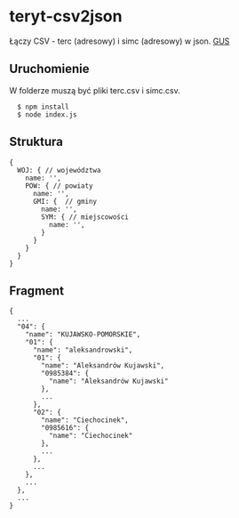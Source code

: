 # teryt-csv2json

Łączy CSV - terc (adresowy) i simc (adresowy) w json.
[GUS](http://eteryt.stat.gov.pl/eTeryt/rejestr_teryt/udostepnianie_danych/baza_teryt/uzytkownicy_indywidualni/pobieranie/pliki_pelne.aspx)

## Uruchomienie

W folderze muszą być pliki terc.csv i simc.csv.

```
  $ npm install
  $ node index.js
```


## Struktura
```
{
  WOJ: { // województwa
    name: '',
    POW: { // powiaty
      name: '',
      GMI: {  // gminy
        name: '',
        SYM: { // miejscowości
          name: '',
        }
      }
    }
  }
}
```

## Fragment
```
{
  ...
  "04": {
    "name": "KUJAWSKO-POMORSKIE",
    "01": {
      "name": "aleksandrowski",
      "01": {
        "name": "Aleksandrów Kujawski",
        "0985384": {
          "name": "Aleksandrów Kujawski"
        },
        ...
      },
      "02": {
        "name": "Ciechocinek",
        "0985616": {
          "name": "Ciechocinek"
        },
        ...
      },
      ...
    },
    ...
  },
  ...
}

```

